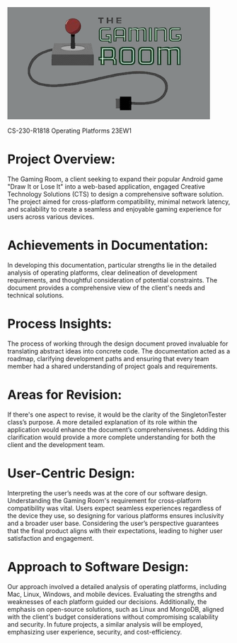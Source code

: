 ![Project Screenshot](https://github.com/JPDengler/Operating-Platforms-Documentation/blob/main/TheGamingRoom.png)

CS-230-R1818 Operating Platforms 23EW1
# Project Overview:
The Gaming Room, a client seeking to expand their popular Android game "Draw It or Lose It" into a web-based application, engaged Creative Technology Solutions (CTS) to design a comprehensive software solution. The project aimed for cross-platform compatibility, minimal network latency, and scalability to create a seamless and enjoyable gaming experience for users across various devices.

# Achievements in Documentation:
In developing this documentation, particular strengths lie in the detailed analysis of operating platforms, clear delineation of development requirements, and thoughtful consideration of potential constraints. The document provides a comprehensive view of the client's needs and technical solutions.

# Process Insights:
The process of working through the design document proved invaluable for translating abstract ideas into concrete code. The documentation acted as a roadmap, clarifying development paths and ensuring that every team member had a shared understanding of project goals and requirements.

# Areas for Revision:
If there's one aspect to revise, it would be the clarity of the SingletonTester class’s purpose. A more detailed explanation of its role within the application would enhance the document’s comprehensiveness. Adding this clarification would provide a more complete understanding for both the client and the development team.

# User-Centric Design:
Interpreting the user’s needs was at the core of our software design. Understanding the Gaming Room's requirement for cross-platform compatibility was vital. Users expect seamless experiences regardless of the device they use, so designing for various platforms ensures inclusivity and a broader user base. Considering the user’s perspective guarantees that the final product aligns with their expectations, leading to higher user satisfaction and engagement.

# Approach to Software Design:
Our approach involved a detailed analysis of operating platforms, including Mac, Linux, Windows, and mobile devices. Evaluating the strengths and weaknesses of each platform guided our decisions. Additionally, the emphasis on open-source solutions, such as Linux and MongoDB, aligned with the client's budget considerations without compromising scalability and security. In future projects, a similar analysis will be employed, emphasizing user experience, security, and cost-efficiency.
